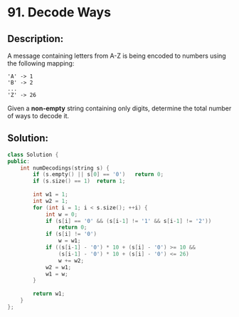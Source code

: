 # 91. Decode Ways

## Description:

A message containing letters from A-Z is being encoded to numbers using the following mapping:

```
'A' -> 1
'B' -> 2
...
'Z' -> 26
```

Given a **non-empty** string containing only digits, determine the total number of ways to decode it.

## Solution:

```c++
class Solution {
public:
    int numDecodings(string s) {
        if (s.empty() || s[0] == '0')   return 0;
        if (s.size() == 1)  return 1;
        
        int w1 = 1;
        int w2 = 1;
        for (int i = 1; i < s.size(); ++i) {
            int w = 0;
            if (s[i] == '0' && (s[i-1] != '1' && s[i-1] != '2'))  
                return 0;
            if (s[i] != '0')    
                w = w1;
            if ((s[i-1] - '0') * 10 + (s[i] - '0') >= 10 &&
                (s[i-1] - '0') * 10 + (s[i] - '0') <= 26)
                w += w2;
            w2 = w1;
            w1 = w;
        }
        
        return w1;
    }
};
```

<!-- remark：

-  -->
